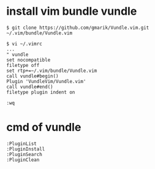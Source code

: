 # install vim bundle vundle
```{bash}
$ git clone https://github.com/gmarik/Vundle.vim.git ~/.vim/bundle/Vundle.vim

$ vi ~/.vimrc
...
" vundle
set nocompatible
filetype off
set rtp+=~/.vim/bundle/Vundle.vim
call vundle#begin()
Plugin 'VundleVim/Vundle.vim'
call vundle#end()
filetype plugin indent on

:wq
```

# cmd of vundle
```{text}
:PluginList
:PluginInstall
:PluginSearch
:PluginClean
```
